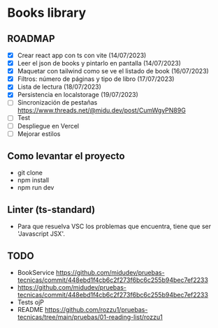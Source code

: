 # Books library

## ROADMAP

- [x] Crear react app con ts con vite (14/07/2023)
- [x] Leer el json de books y pintarlo en pantalla (14/07/2023)
- [x] Maquetar con tailwind como se ve el listado de book (16/07/2023)
- [x] Filtros: número de páginas y tipo de libro (17/07/2023)
- [x] Lista de lectura (18/07/2023)
- [x] Persistencia en localstorage (19/07/2023)
- [ ] Sincronización de pestañas https://www.threads.net/@midu.dev/post/CumWgyPN89G
- [ ] Test
- [ ] Despliegue en Vercel
- [ ] Mejorar estilos

## Como levantar el proyecto

- git clone
- npm install
- npm run dev

## Linter (ts-standard)

- Para que resuelva VSC los problemas que encuentra, tiene que ser 'Javascript JSX'.

## TODO

- BookService https://github.com/midudev/pruebas-tecnicas/commit/448ebd1f4cb6c2f273f6bc6c255b94bec7ef2233
- https://github.com/midudev/pruebas-tecnicas/commit/448ebd1f4cb6c2f273f6bc6c255b94bec7ef2233
- Tests ojP
- README https://github.com/rozzu1/pruebas-tecnicas/tree/main/pruebas/01-reading-list/rozzu1
